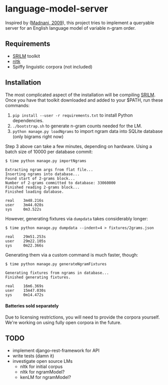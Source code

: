 language-model-server
=====================

Inspired by ([Madnani, 2009]), this project tries to implement a queryable server for an English language model of variable n-gram order. 

Requirements
------------
 - [SRILM] toolkit
 - [nltk]
 - Spiffy linguistic corpora (not included)


Installation
--------------
The most complicated aspect of the installation will be compiling [SRILM]. 
Once you have that toolkit downloaded and added to your $PATH, run these commands:

 1. ```pip install --user -r requirements.txt``` to install Python dependencies.
 2. ```./bootstrap.sh``` to generate n-gram counts needed for the LM. 
 3. ```python manage.py loadNgrams``` to import ngram data into SQLite database (only bigrams right now)

Step 3 above can take a few minutes, depending on hardware. 
Using a batch size of 10000 per database commit:

```
$ time python manage.py importNgrams

Extracting ngram args from flat file...
Inserting ngrams into database...
Found start of 2-grams block...
Number of 2-grams committed to database: 33060000
Finished reading 2-grams block...
Finished loading database.

real    3m48.216s
user    3m44.028s
sys     0m3.522s
```

However, generating fixtures via `dumpdata` takes considerably longer:
```
$ time python manage.py dumpdata --indent=4 > fixtures/2grams.json

real    29m51.253s
user    29m22.105s
sys     0m22.366s
```
Generating them via a custom command is much faster, though:
```
$ time python manage.py generateNgramFixtures 

Generating fixtures from ngrams in database...
Finished generating fixtures.

real    16m6.369s
user    15m47.030s
sys     0m14.472s
```

#### Batteries sold separately
Due to licensing restrictions, you will need to provide the corpora 
yourself. We're working on using fully open corpora in the future.

[Madnani, 2009]:http://ojs.pythonpapers.org/index.php/tppsc/article/view/83
[SRILM]:http://www.speech.sri.com/projects/srilm/download.html
[nltk]:http://www.nltk.org/

TODO
----
 - implement django-rest-framework for API 
 - write tests (damn it)
 - investigate open source LMs
   - nltk for initial corpus
   - nltk for ngramModel?
   - kenLM for ngramModel?
